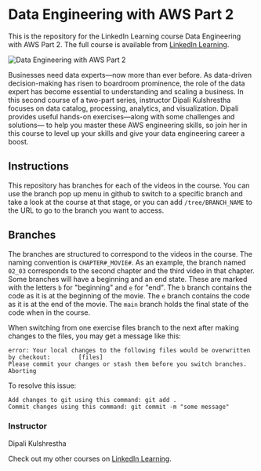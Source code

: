 # Data Engineering with AWS Part 2
This is the repository for the LinkedIn Learning course Data Engineering with AWS Part 2. The full course is available from [LinkedIn Learning][lil-course-url].

![Data Engineering with AWS Part 2][lil-thumbnail-url] 

Businesses need data experts—now more than ever before. As data-driven decision-making has risen to boardroom prominence, the role of the data expert has become essential to understanding and scaling a business. In this second course of a two-part series, instructor Dipali Kulshrestha focuses on data catalog, processing, analytics, and visualization. Dipali provides useful hands-on exercises—along with some challenges and solutions— to help you master these AWS engineering skills, so join her in this course to level up your skills and give your data engineering career a boost.

## Instructions
This repository has branches for each of the videos in the course. You can use the branch pop up menu in github to switch to a specific branch and take a look at the course at that stage, or you can add `/tree/BRANCH_NAME` to the URL to go to the branch you want to access.

## Branches
The branches are structured to correspond to the videos in the course. The naming convention is `CHAPTER#_MOVIE#`. As an example, the branch named `02_03` corresponds to the second chapter and the third video in that chapter. 
Some branches will have a beginning and an end state. These are marked with the letters `b` for "beginning" and `e` for "end". The `b` branch contains the code as it is at the beginning of the movie. The `e` branch contains the code as it is at the end of the movie. The `main` branch holds the final state of the code when in the course.

When switching from one exercise files branch to the next after making changes to the files, you may get a message like this:

    error: Your local changes to the following files would be overwritten by checkout:        [files]
    Please commit your changes or stash them before you switch branches.
    Aborting

To resolve this issue:
	
    Add changes to git using this command: git add .
	Commit changes using this command: git commit -m "some message"


### Instructor

Dipali Kulshrestha 
                            


                            

Check out my other courses on [LinkedIn Learning](https://www.linkedin.com/learning/instructors/dipali-kulshrestha).

[lil-course-url]: https://www.linkedin.com/learning/data-engineering-with-aws-part-2?dApp=59033956&leis=LAA
[lil-thumbnail-url]: https://media.licdn.com/dms/image/D560DAQEWr0nLiXQE1A/learning-public-crop_675_1200/0/1681845316745?e=2147483647&v=beta&t=ANg0j1iKPvXlirhD5WxN7Ex3vvmNgCASMls-KA4b-Og
